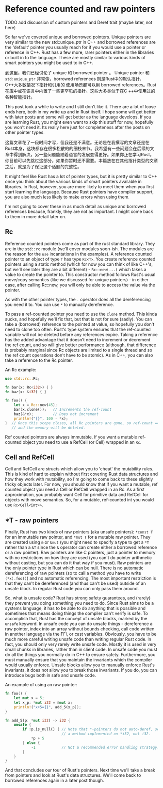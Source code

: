 # Reference counted and raw pointers

TODO add discussion of custom pointers and Deref trait (maybe later, not here)

So far we've covered unique and borrowed pointers. Unique pointers are very
similar to the new std::unique_ptr in C++ and borrowed references are the
'default' pointer you usually reach for if you would use a pointer or reference
in C++. Rust has a few more, rarer pointers either in the libraries or built in
to the language. These are mostly similar to various kinds of smart pointers you
might be used to in C++.

到这里，我们已经讨论了  unique 和 borrowed pointer 。 Unique pointer 和 `std:unique_ptr` 非常像，borrowed references 则是Rust中的默认指针， C++大多数情况下指针和引用的 使用场景都可以用  borrowed references。Rust在库中或在语言中内置了一些更罕见的指针。这些大多类似于在C ++中使用过的各种智能指针。

This post took a while to write and I still don't like it. There are a lot of
loose ends here, both in my write up and in Rust itself. I hope some will get
better with later posts and some will get better as the language develops. If
you are learning Rust, you might even want to skip this stuff for now, hopefully
you won't need it. Its really here just for completeness after the posts on
other pointer types.

这篇文章花了一段时间才写，但我还是不满意。无论是在我撰写的文章还是在Rust本身，这块都存在很多松散的的细枝末节。我希望有一些问题会在后续的文章中得到解决，另一些问题能随着语言的发展变得更好。如果你正在学习Rust，你目前可以先跳过这部分，如果你暂时还不需要。本篇放在在其他指针类型的文章之后，就是为了保证这个话题的完整性。

It might feel like Rust has a lot of pointer types, but it is pretty similar to
C++ once you think about the various kinds of smart pointers available in
libraries. In Rust, however, you are more likely to meet them when you first
start learning the language. Because Rust pointers have compiler support, you
are also much less likely to make errors when using them.

I'm not going to cover these in as much detail as unique and borrowed references
because, frankly, they are not as important. I might come back to them in more
detail later on.

## Rc<T>

Reference counted pointers come as part of the rust standard library. They are
in the `std::rc` module (we'll cover modules soon-ish. The modules are the
reason for the `use` incantations in the examples). A reference counted pointer
to an object of type `T` has type `Rc<T>`. You create reference counted pointers
using a static method (which for now you can think of like C++'s, but we'll see
later they are a bit different) - `Rc::new(...)` which takes a value to create
the pointer to. This constructor method follows Rust's usual move/copy semantics
(like we discussed for unique pointers) - in either case, after calling Rc::new,
you will only be able to access the value via the pointer.

As with the other pointer types, the `.` operator does all the dereferencing you
need it to. You can use `*` to manually dereference.

To pass a ref-counted pointer you need to use the `clone` method. This kinda
sucks, and hopefully we'll fix that, but that is not for sure (sadly). You can
take a (borrowed) reference to the pointed at value, so hopefully you don't need
to clone too often. Rust's type system ensures that the ref-counted variable
will not be deleted before any references expire. Taking a reference has the
added advantage that it doesn't need to increment or decrement the ref count,
and so will give better performance (although, that difference is probably
marginal since Rc objects are limited to a single thread and so the ref count
operations don't have to be atomic). As in C++, you can also take a reference to
the Rc pointer.

An Rc example:

```rust
use std::rc::Rc;

fn bar(x: Rc<i32>) { }
fn baz(x: &i32) { }

fn foo() {
    let x = Rc::new(45);
    bar(x.clone());   // Increments the ref-count
    baz(&*x);         // Does not increment
    println!("{}", 100 - *x);
}  // Once this scope closes, all Rc pointers are gone, so ref-count == 0
   // and the memory will be deleted.
```

Ref counted pointers are always immutable. If you want a mutable ref-counted
object you need to use a RefCell (or Cell) wrapped in an `Rc`.

## Cell and RefCell

Cell and RefCell are structs which allow you to 'cheat' the mutability rules.
This is kind of hard to explain without first covering Rust data structures and
how they work with mutability, so I'm going to come back to these slightly
tricky objects later. For now, you should know that if you want a mutable, ref
counted object you need a Cell or RefCell wrapped in an Rc. As a first
approximation, you probably want Cell for primitive data and RefCell for objects
with move semantics. So, for a mutable, ref-counted int you would use
`Rc<Cell<int>>`.

## \*T - raw pointers

Finally, Rust has two kinds of raw pointers (aka unsafe pointers): `*const T`
for an immutable raw pointer, and `*mut T` for a mutable raw pointer. They are
created using `&` or `&mut` (you might need to specify a type to get a `*T`
rather than a `&T` since the `&` operator can create either a borrowed reference
or a raw pointer). Raw pointers are like C pointers, just a pointer to memory
with no restrictions on how they are used (you can't do pointer arithmetic
without casting, but you can do it that way if you must). Raw pointers are the
only pointer type in Rust which can be null. There is no automatic dereferencing
of raw pointers (so to call a method you have to write `(*x).foo()`) and no
automatic referencing. The most important restriction is that they can't be
dereferenced (and thus can't be used) outside of an unsafe block. In regular
Rust code you can only pass them around.

So, what is unsafe code? Rust has strong safety guarantees, and (rarely) they
prevent you doing something you need to do. Since Rust aims to be a systems
language, it has to be able to do anything that is possible and sometimes that
means doing things the compiler can't verify is safe. To accomplish that, Rust
has the concept of unsafe blocks, marked by the `unsafe` keyword. In unsafe code
you can do unsafe things - dereference a raw pointer, index into an array
without bounds checking, call code written in another language via the FFI, or
cast variables. Obviously, you have to be much more careful writing unsafe code
than writing regular Rust code. In fact, you should only very rarely write
unsafe code. Mostly it is used in very small chunks in libraries, rather than in
client code. In unsafe code you must do all the things you normally do in C++ to
ensure safety. Furthermore, you must manually ensure that you maintain the
invariants which the compiler would usually enforce. Unsafe blocks allow you to
manually enforce Rust's invariants, it does not allow you to break those
invariants. If you do, you can introduce bugs both in safe and unsafe code.

An example of using an raw pointer:

```rust
fn foo() {
    let mut x = 5;
    let x_p: *mut i32 = &mut x;
    println!("x+5={}", add_5(x_p));
}

fn add_5(p: *mut i32) -> i32 {
    unsafe {
        if !p.is_null() { // Note that *-pointers do not auto-deref, so this is
                          // a method implemented on *i32, not i32.
            *p + 5
        } else {
            -1            // Not a recommended error handling strategy.
        }
    }
}
```

And that concludes our tour of Rust's pointers. Next time we'll take a break
from pointers and look at Rust's data structures. We'll come back to borrowed
references again in a later post though.
